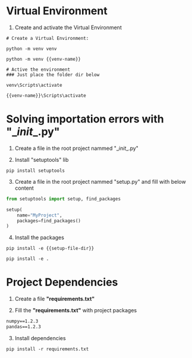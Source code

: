 # Virtual Environment

1. Create and activate the Virtual Environment

```shell
# Create a Virtual Environment:

python -m venv venv

python -m venv {{venv-name}}

# Active the environment
### Just place the folder dir below

venv\Scripts\activate

{{venv-name}}\Scripts\activate
```

# Solving importation errors with "\__init__.py"

1. Create a file in the root project nammed "\__init__.py"

2. Install "setuptools" lib

```shell
pip install setuptools
```

3. Create a file in the root project nammed "setup.py" and fill with below content

```py
from setuptools import setup, find_packages

setup(
    name="MyProject",
    packages=find_packages()
)
```

4. Install the packages

```shell
pip install -e {{setup-file-dir}}

pip install -e .
```

# Project Dependencies

1. Create a file **"requirements.txt"**

2. Fill the **"requirements.txt"** with project packages

```txt
numpy==1.2.3
pandas==1.2.3
```

3. Install dependencies

```shell
pip install -r requirements.txt
```
